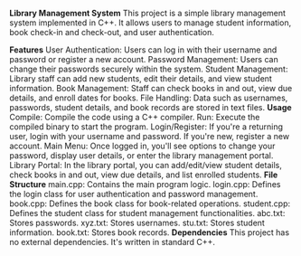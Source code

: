 **Library Management System**
This project is a simple library management system implemented in C++. It allows users to manage student information, book check-in and check-out, and user authentication.

**Features**
User Authentication: Users can log in with their username and password or register a new account.
Password Management: Users can change their passwords securely within the system.
Student Management: Library staff can add new students, edit their details, and view student information.
Book Management: Staff can check books in and out, view due details, and enroll dates for books.
File Handling: Data such as usernames, passwords, student details, and book records are stored in text files.
**Usage**
Compile: Compile the code using a C++ compiler.
Run: Execute the compiled binary to start the program.
Login/Register: If you're a returning user, login with your username and password. If you're new, register a new account.
Main Menu: Once logged in, you'll see options to change your password, display user details, or enter the library management portal.
Library Portal: In the library portal, you can add/edit/view student details, check books in and out, view due details, and list enrolled students.
**File Structure**
main.cpp: Contains the main program logic.
login.cpp: Defines the login class for user authentication and password management.
book.cpp: Defines the book class for book-related operations.
student.cpp: Defines the student class for student management functionalities.
abc.txt: Stores passwords.
xyz.txt: Stores usernames.
stu.txt: Stores student information.
book.txt: Stores book records.
**Dependencies**
This project has no external dependencies. It's written in standard C++.

